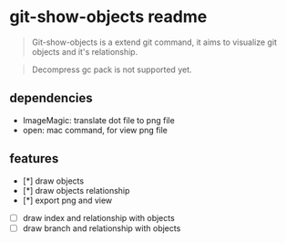 # git-show-objects readme

> Git-show-objects is a extend git command, it aims to visualize git objects and it's relationship.

> Decompress gc pack is not supported yet.

## dependencies

* ImageMagic: translate dot file to png file
* open: mac command, for view png file

## features

* [*] draw objects
* [*] draw objects relationship
* [*] export png and view
* [ ] draw index and relationship with objects
* [ ] draw branch and relationship with objects
